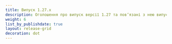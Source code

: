 ```yaml
---
title: Випуск 1.27.x
description: Оголошення про випуск версії 1.27 та повʼязані з нею випуски патчів.
weight: 6
list_by_publishdate: true
layout: release-grid
decoration: dot
---
```

